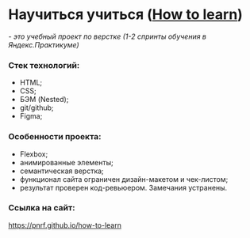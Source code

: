 # Научиться учиться ([How to learn](https://pnrf.github.io/how-to-learn/))

*- это учебный проект по верстке (1-2 спринты обучения в Яндекс.Практикуме)*

### Стек технологий:
* HTML;
* CSS;
* БЭМ (Nested);
* git/github;
* Figma;

### Особенности проекта:
* Flexbox;
* анимированные элементы;
* семантическая верстка;
* функционал сайта ограничен дизайн-макетом и чек-листом;
* результат проверен код-ревьюером. Замечания устранены.

### Ссылка на сайт:
https://pnrf.github.io/how-to-learn
